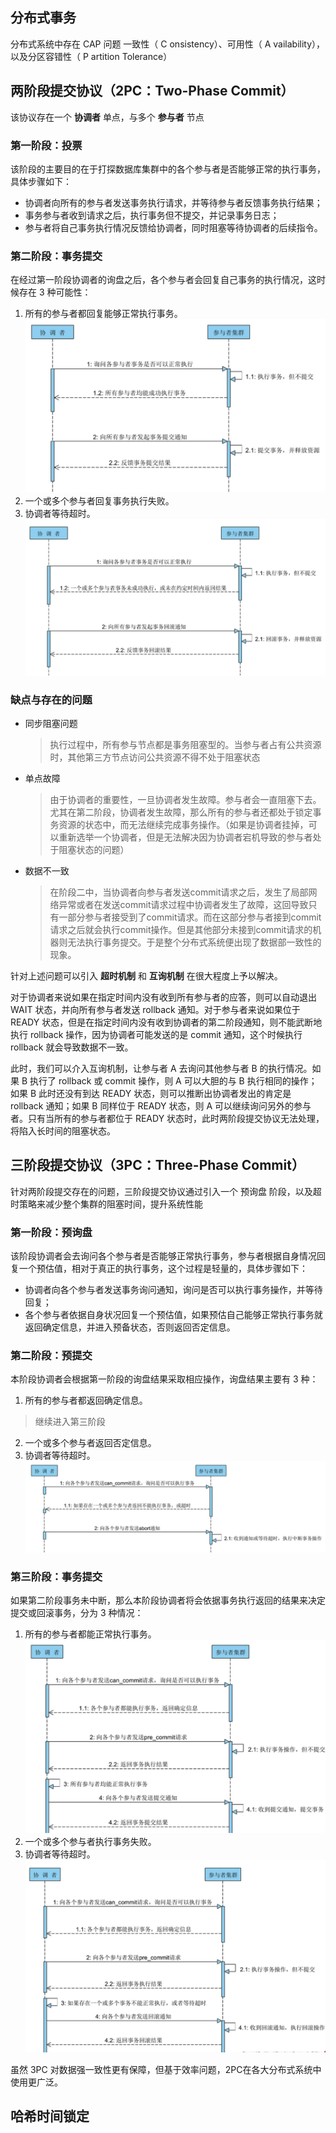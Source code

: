 分布式事务
--------------
分布式系统中存在 CAP 问题
一致性（ C onsistency）、可用性（ A vailability），以及分区容错性（ P artition Tolerance）

## 两阶段提交协议（2PC：Two-Phase Commit）
该协议存在一个 **协调者** 单点，与多个 **参与者** 节点

### 第一阶段：投票
该阶段的主要目的在于打探数据库集群中的各个参与者是否能够正常的执行事务，具体步骤如下：
* 协调者向所有的参与者发送事务执行请求，并等待参与者反馈事务执行结果；
* 事务参与者收到请求之后，执行事务但不提交，并记录事务日志；
* 参与者将自己事务执行情况反馈给协调者，同时阻塞等待协调者的后续指令。

### 第二阶段：事务提交
在经过第一阶段协调者的询盘之后，各个参与者会回复自己事务的执行情况，这时候存在 3 种可能性：
1. 所有的参与者都回复能够正常执行事务。
![正常执行事务](../assets/img/distributed-transaction-2-phase-1.png)
2. 一个或多个参与者回复事务执行失败。
3. 协调者等待超时。
![需要回归事务](../assets/img/distributed-transaction-2-phase-2.png)

### 缺点与存在的问题
* 同步阻塞问题
  > 执行过程中，所有参与节点都是事务阻塞型的。当参与者占有公共资源时，其他第三方节点访问公共资源不得不处于阻塞状态

* 单点故障
  > 由于协调者的重要性，一旦协调者发生故障。参与者会一直阻塞下去。尤其在第二阶段，协调者发生故障，那么所有的参与者还都处于锁定事务资源的状态中，而无法继续完成事务操作。（如果是协调者挂掉，可以重新选举一个协调者，但是无法解决因为协调者宕机导致的参与者处于阻塞状态的问题）

* 数据不一致
  > 在阶段二中，当协调者向参与者发送commit请求之后，发生了局部网络异常或者在发送commit请求过程中协调者发生了故障，这回导致只有一部分参与者接受到了commit请求。而在这部分参与者接到commit请求之后就会执行commit操作。但是其他部分未接到commit请求的机器则无法执行事务提交。于是整个分布式系统便出现了数据部一致性的现象。

针对上述问题可以引入 **超时机制** 和 **互询机制** 在很大程度上予以解决。

对于协调者来说如果在指定时间内没有收到所有参与者的应答，则可以自动退出 WAIT 状态，并向所有参与者发送 rollback 通知。对于参与者来说如果位于 READY 状态，但是在指定时间内没有收到协调者的第二阶段通知，则不能武断地执行 rollback 操作，因为协调者可能发送的是 commit 通知，这个时候执行 rollback 就会导致数据不一致。

此时，我们可以介入互询机制，让参与者 A 去询问其他参与者 B 的执行情况。如果 B 执行了 rollback 或 commit 操作，则 A 可以大胆的与 B 执行相同的操作；如果 B 此时还没有到达 READY 状态，则可以推断出协调者发出的肯定是 rollback 通知；如果 B 同样位于 READY 状态，则 A 可以继续询问另外的参与者。只有当所有的参与者都位于 READY 状态时，此时两阶段提交协议无法处理，将陷入长时间的阻塞状态。

## 三阶段提交协议（3PC：Three-Phase Commit）
针对两阶段提交存在的问题，三阶段提交协议通过引入一个 预询盘 阶段，以及超时策略来减少整个集群的阻塞时间，提升系统性能

### 第一阶段：预询盘
该阶段协调者会去询问各个参与者是否能够正常执行事务，参与者根据自身情况回复一个预估值，相对于真正的执行事务，这个过程是轻量的，具体步骤如下：
* 协调者向各个参与者发送事务询问通知，询问是否可以执行事务操作，并等待回复；
* 各个参与者依据自身状况回复一个预估值，如果预估自己能够正常执行事务就返回确定信息，并进入预备状态，否则返回否定信息。

### 第二阶段：预提交
本阶段协调者会根据第一阶段的询盘结果采取相应操作，询盘结果主要有 3 种：
1. 所有的参与者都返回确定信息。
  > 继续进入第三阶段
2. 一个或多个参与者返回否定信息。
3. 协调者等待超时。
![需要终止事务](../assets/img/distributed-transaction-3-phase-1.png)

### 第三阶段：事务提交
如果第二阶段事务未中断，那么本阶段协调者将会依据事务执行返回的结果来决定提交或回滚事务，分为 3 种情况：
1. 所有的参与者都能正常执行事务。
![正常执行](../assets/img/distributed-transaction-3-phase-2.png)
2. 一个或多个参与者执行事务失败。
3. 协调者等待超时。
![需要回滚事务](../assets/img/distributed-transaction-3-phase-3.png)

虽然 3PC 对数据强一致性更有保障，但基于效率问题，2PC在各大分布式系统中使用更广泛。

## 哈希时间锁定
